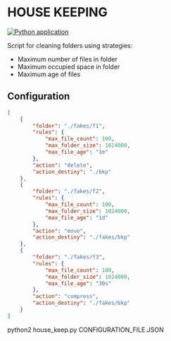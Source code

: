 # HOUSE KEEPING

[![Python application](https://github.com/guionardo/py-housekeeping/actions/workflows/python-app.yml/badge.svg)](https://github.com/guionardo/py-housekeeping/actions/workflows/python-app.yml)

Script for cleaning folders using strategies:

* Maximum number of files in folder
* Maximum occupied space in folder
* Maximum age of files


## Configuration

``` json
[
    {
        "folder": "./fakes/f1",
        "rules": {
            "max_file_count": 100,
            "max_folder_size": 1024000,
            "max_file_age": "1m"
        },
        "action": "delete",
        "action_destiny": "./bkp"
    },
    {
        "folder": "./fakes/f2",
        "rules": {
            "max_file_count": 100,
            "max_folder_size": 1024000,
            "max_file_age": "1d"
        },
        "action": "move",
        "action_destiny": "./fakes/bkp"
    },
    {
        "folder": "./fakes/f3",
        "rules": {
            "max_file_count": 100,
            "max_folder_size": 1024000,
            "max_file_age": "30s"
        },
        "action": "compress",
        "action_destiny": "./fakes/bkp"
    }
]
```
python2 house_keep.py CONFIGURATION_FILE.JSON